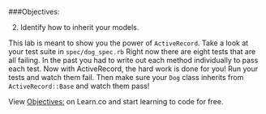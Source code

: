 ###Objectives:

2. Identify how to inherit your models.

This lab is meant to show you the power of `ActiveRecord`. Take a look at your test suite in `spec/dog_spec.rb` Right now there are eight tests that are all failing. In the past you had to write out each method individually to pass each test. Now with ActiveRecord, the hard work is done for you! Run your tests and watch them fail. Then make sure your `Dog` class inherits from `ActiveRecord::Base` and watch them pass!

<p data-visibility='hidden'>View <a href='https://learn.co/lessons/translating-orm-to-ar' title='Objectives:'>Objectives:</a> on Learn.co and start learning to code for free.</p>
